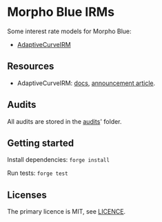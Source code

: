 # Morpho Blue IRMs

Some interest rate models for Morpho Blue:
- [AdaptiveCurveIRM](./src/AdaptiveCurveIrm.sol)

## Resources

- AdaptiveCurveIRM: [docs](https://www.notion.so/morpho-labs/Morpho-Blue-Documentation-Hub-External-00ff8194791045deb522821be46abbdc?pvs=4#d8269074bfd649009f28625a9caa38ea), [announcement article](https://morpho.mirror.xyz/aaUjIF85aIi5RT6-pLhVWBzuiCpOb4BV03OYNts2BHQ).

## Audits

All audits are stored in the [audits](./audits/)' folder.

## Getting started

Install dependencies: `forge install`

Run tests: `forge test`

## Licenses

The primary licence is MIT, see [LICENCE](./LICENSE).
